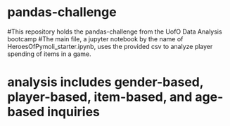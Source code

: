 # pandas-challenge

#This repository holds the pandas-challenge from the UofO Data Analysis bootcamp
#The main file, a jupyter notebook by the name of HeroesOfPymoli_starter.ipynb, uses the provided csv to analyze player spending of items in a game. 
# analysis includes gender-based, player-based, item-based, and age-based inquiries
